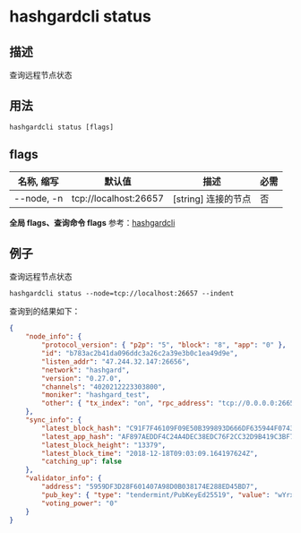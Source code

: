 # hashgardcli status

## 描述

查询远程节点状态

## 用法

```shell
hashgardcli status [flags]
```

## flags

| 名称, 缩写 | 默认值                | 描述                | 必需 |
| ---------- | --------------------- | ------------------- | ---- |
| --node, -n | tcp://localhost:26657 | [string] 连接的节点 | 否   |

**全局 flags、查询命令 flags** 参考：[hashgardcli](../README.md)

## 例子

查询远程节点状态

```shell
hashgardcli status --node=tcp://localhost:26657 --indent
```

查询到的结果如下：

```json
{
    "node_info": {
        "protocol_version": { "p2p": "5", "block": "8", "app": "0" },
        "id": "b783ac2b41da096ddc3a26c2a39e3b0c1ea49d9e",
        "listen_addr": "47.244.32.147:26656",
        "network": "hashgard",
        "version": "0.27.0",
        "channels": "4020212223303800",
        "moniker": "hashgard_test",
        "other": { "tx_index": "on", "rpc_address": "tcp://0.0.0.0:26657" }
    },
    "sync_info": {
        "latest_block_hash": "C91F7F46109F09E50B399893D666DF635944F0743F532F1D7D47B8D6CAD63926",
        "latest_app_hash": "AF897AEDDF4C24A4DEC38EDC76F2CC32D9B419C3BF75D922F95A48B35332D108",
        "latest_block_height": "13379",
        "latest_block_time": "2018-12-18T09:03:09.164197624Z",
        "catching_up": false
    },
    "validator_info": {
        "address": "5959DF3D28F601407A98D0B038174E288ED45BD7",
        "pub_key": { "type": "tendermint/PubKeyEd25519", "value": "wYrxKp7cw14eQiqzfGBggEV474ZA2lc35AieJM5SM6Y=" },
        "voting_power": "0"
    }
}
```
